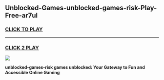 
## Unblocked-Games-unblocked-games-risk-Play-Free-ar7ul
<h3>
<a href="https://premium76.site?title=unblocked-games-risk&ref=18A">CLICK TO PLAY</a></h3>
<hr>

<h3>
<a href="https://premium76.site?title=unblocked-games-risk&ref=18A">CLICK 2 PLAY</a>
  
</h3>

<a href="https://premium76.site?title=unblocked-games-risk&ref=18A"><img src="https://clearcache.store/games.png"></a>


**unblocked-games-risk games unblocked: Your Gateway to Fun and Accessible Online Gaming**
